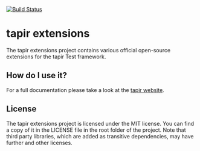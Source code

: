 [![Build Status](https://travis-ci.org/tapir-test/tapir-extensions.svg?branch=master)](https://travis-ci.org/tapir-test/tapir-extensions)

# tapir extensions
The tapir extensions project contains various official open-source extensions for the tapir Test framework.

## How do I use it?

For a full documentation please take a look at the [tapir website](https://www.tapir-test.io/).

## License

The tapir extensions project is licensed under the MIT license. You can find a copy of it in the LICENSE file in the root folder of the project. Note that third party libraries, which are added as transitive dependencies, may have further and other licenses.
